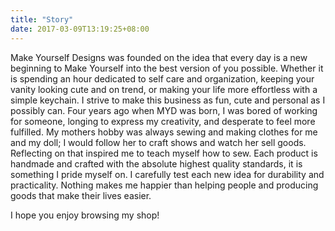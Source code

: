 ```yaml
---
title: "Story"
date: 2017-03-09T13:19:25+08:00
---
```

Make Yourself Designs was founded on the idea that every day is a new beginning to Make Yourself into the best version of you possible. Whether it is spending an hour dedicated to self care and organization, keeping your vanity looking cute and on trend, or making your life more effortless with a simple keychain. I strive to make this business as fun, cute and personal as I possibly can. Four years ago when MYD was born, I was bored of working for someone, longing to express my creativity, and desperate to feel more fulfilled. My mothers hobby was always sewing and making clothes for me and my doll; I would follow her to craft shows and watch her sell goods. Reflecting on that inspired me to teach myself how to sew. Each product is handmade and crafted with the absolute highest quality standards, it is something I pride myself on. I carefully test each new idea for durability and practicality. Nothing makes me happier than helping people and producing goods that make their lives easier.

I hope you enjoy browsing my shop!
